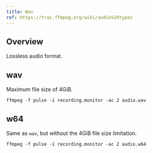 ```yaml
---
title: Wav
ref: https://trac.ffmpeg.org/wiki/audio%20types
---
```


## Overview

Lossless audio format.

## wav

Maximum file size of 4GiB.

```shell
ffmpeg -f pulse -i recording.monitor -ac 2 audio.wav
```

## w64

Same as `wav`, but without the 4GiB file size limitation.

```shell
ffmpeg -f pulse -i recording.monitor -ac 2 audio.w64
```
